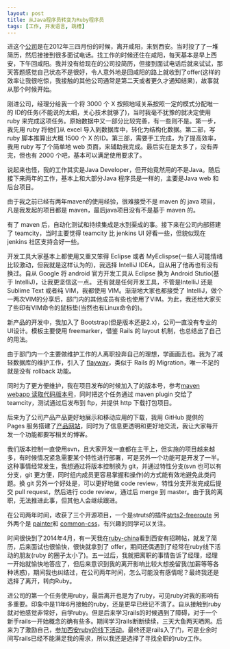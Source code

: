 ```yaml
---
layout: post
title: 从Java程序员转变为Ruby程序员
tags: [工作, 开发语言, 跳槽]
---
```


进这个[公司](http://microwise-system.com/)是在2012年三四月份的时候，离开咸阳，来到西安。当时投了了一堆简历，然后接接到很多面试电话。找工作的时候还住在咸阳，每天基本是早上西安，下午回咸阳。我并没有给现在的公司投简历，但接到面试电话后就来试试，那天答题感觉自己状态不是很好，令人意外地是回咸阳的路上就收到了offer(这样的效率让我很吃惊，我接触的其他公司通常是第二天或者更久才通知结果)，故事就从那个时候开始。

刚进公司，经理分给我一个将 3000 个 X 按照地域关系按照一定的模式分配唯一的 ID的任务(不能说的太细，关心技术就够了)，当时我毫不犹豫的就决定使用 ruby 来完成这项任务。原始数据中又一部分比较完善，有一些则不是。第一步，我先用 ruby 将他们从 excel 导入到数据库中，转化为结构化数据。第二部，写 ruby 脚本推算出大概 1500 个 X 的ID。第三部，需要手工完成，为了提高效率，我用 ruby 写了个简单地 web 页面，来辅助我完成。最后实在是太多了，没有弄完，但也有 2000 个吧，基本可以满足使用要求了。

说起来也怪，我的工作其实是Java Developer，但开始竟然用的不是Java。随后接下来两年的工作，基本上和大部分Java 程序员是一样的，主要是Java web 和后台项目。

由于我之前已经有两年maven的使用经验，很难接受不是 maven 的 java 项目，凡是我发起的项目都是 maven，最后java项目没有不是基于 maven 的。

有了 maven 后，自动化测试和持续集成是水到渠成的事。接下来在公司内部搭建了 teamcity，当时主要觉得 teamcity 比 jenkins UI 好看一些，但貌似现在 jenkins 社区支持会好一些。

开发工具大家基本上都使用又重又笨得 Eclipse 或者 MyEclispse(一些人可能情绪比较激动，但我就是这样认为的)，我选择 IntelliJ IDEA，自从用了他再也有没有换过。自从 Google 将 android 官方开发工具从 Eclipse 换为 Android Stutio(基于 IntelliJ)，让我更坚信这一点。 还有就是任何开发工具，不管是IntelliJ 还是 Sublime Text 或者纯 VIM，我都使用 VIM。渐渐地大家也都接受了 IntelliJ，做个一两次VIM的分享后，部门内的其他成员有些也使用了VIM。为此，我还给大家买了些印有VIM命令的鼠标垫(当然也有Linux命令的)。

新产品的开发中，我加入了 Bootstrap(但是版本还是2.x)，公司一直没有专业的UI设计。模板主要使用 freemarker，借鉴 Rails 的 layout 机制，也总结出了自己的用法。

由于部门内一个主要做维护工作的人离职投奔自己的理想，学画画去也。我为了减轻数据库的维护工作，引入了 [flayway](http://flywaydb.org/)，类似于 Rails 的 Migration，唯一不足的就是没有 rollback 功能。

同时为了更方便维护，我在项目发布的时候加入了的版本号，参考[maven webapp 读取代码版本号](/blog/2013/11/maven-webapp-read-scm-version.html)，同时把这个任务通过 maven plugin 交给了 teamcity，测试通过后发布到 ftp，并提供 http 下载打包项目。

后来为了公司产品产品更好地展示和移动应用的下载，我用 GitHub 提供的 Pages 服务搭建了[产品网站](http://products.microwise-system.com/)，同时为了信息更透明和更好地交流，我让大家每开发一个功能都要写相关的博客。

我们版本控制一直使用svn，且大家开发一直都在主干上，但实施的项目越来越多，有时候情况紧急需要某个特性进行部署，可是另外一个功能可是开发了一半。这种事情经常发生，我想通过将版本控制换为 git，并通过特性分支(svn 也可以有分支，git 更方便，同时组内成员更容易掌握和操作)的方式能有效地避免此类问题。换 git 另外一个好处是，可以更好地做 code review，特性分支开发完成后提交 pull request，然后进行 code review，通过后 merge 到 master。由于我的离职，无法推进此事，但其他人会继续跟进。

在公司两年时间，收获了三个开源项目，一个是struts的插件[strts2-freeroute](https://github.com/bastengao/struts2-freeroute) 另外两个是 [painter](https://github.com/bastengao/painter)和 [common-css](https://github.com/bastengao/common-css)，有兴趣的同学可以关注。

时间很快到了2014年4月，有一天我在[ruby-china](http://ruby-china.org/)看到西安有招聘帖，就发了简历，后来面试也很愉快，很快就拿到了 offer，期间还偶遇到了经常在ruby线下活动的朋友(ruby 的圈子太小了)。五一过后，我就把离职的事情告诉了经理，经理一开始就愉快地答应了，但后来意识到我的离开影响比较大想挽留我(加薪等等各种诱惑)，期间我也纠结过，在公司两年时间，怎么可能没有感情呢？最终我还是选择了离开，转向Ruby。

进公司的第一个任务使用ruby，最后离开也是为了ruby，可见ruby对我的影响有多重要。印象中是11年6月接触的ruby，还是更早已经记不清了。自从接触到ruby就对他感觉非常好，自学ruby。但是后来学习rails的时候遇到了障碍，对于一个新手rails一开始概念的确有些多。期间学习rails断断续续，三天大鱼两天晒网。后来为了激励自己，[参加西安ruby的线下活动](/blog/2014/06/xian-rubyist-first-offline-party.html)。最终还是rails入了门，可是业余时间写rails已经不能满足我的需求，所以我还是选择了寻找全职的ruby工作。
